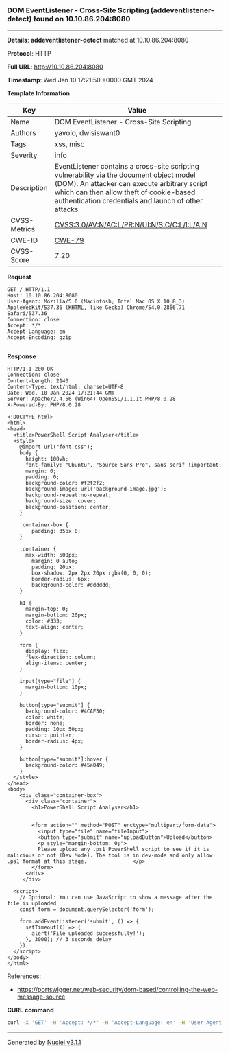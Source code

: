 ### DOM EventListener - Cross-Site Scripting (addeventlistener-detect) found on 10.10.86.204:8080

----
**Details**: **addeventlistener-detect** matched at 10.10.86.204:8080

**Protocol**: HTTP

**Full URL**: http://10.10.86.204:8080

**Timestamp**: Wed Jan 10 17:21:50 +0000 GMT 2024

**Template Information**

| Key | Value |
| --- | --- |
| Name | DOM EventListener - Cross-Site Scripting |
| Authors | yavolo, dwisiswant0 |
| Tags | xss, misc |
| Severity | info |
| Description | EventListener contains a cross-site scripting vulnerability via the document object model (DOM). An attacker can execute arbitrary script which can then allow theft of cookie-based authentication credentials and launch of  other attacks. |
| CVSS-Metrics | [CVSS:3.0/AV:N/AC:L/PR:N/UI:N/S:C/C:L/I:L/A:N](https://www.first.org/cvss/calculator/3.0#CVSS:3.0/AV:N/AC:L/PR:N/UI:N/S:C/C:L/I:L/A:N) |
| CWE-ID | [CWE-79](https://cwe.mitre.org/data/definitions/79.html) |
| CVSS-Score | 7.20 |

**Request**
```http
GET / HTTP/1.1
Host: 10.10.86.204:8080
User-Agent: Mozilla/5.0 (Macintosh; Intel Mac OS X 10_8_3) AppleWebKit/537.36 (KHTML, like Gecko) Chrome/54.0.2866.71 Safari/537.36
Connection: close
Accept: */*
Accept-Language: en
Accept-Encoding: gzip


```

**Response**
```http
HTTP/1.1 200 OK
Connection: close
Content-Length: 2140
Content-Type: text/html; charset=UTF-8
Date: Wed, 10 Jan 2024 17:21:44 GMT
Server: Apache/2.4.56 (Win64) OpenSSL/1.1.1t PHP/8.0.28
X-Powered-By: PHP/8.0.28

<!DOCTYPE html>
<html>
<head>
  <title>PowerShell Script Analyser</title>
  <style>
	@import url("font.css");
    body {
	  height: 100vh;
      font-family: "Ubuntu", "Source Sans Pro", sans-serif !important;
      margin: 0;
      padding: 0;
      background-color: #f2f2f2;
      background-image: url('background-image.jpg');
	  background-repeat:no-repeat;
      background-size: cover;
      background-position: center;
    }
	
	.container-box {
		padding: 35px 0;
	}
    
    .container {
      max-width: 500px;
		margin: 0 auto;
		padding: 20px;
		box-shadow: 2px 2px 20px rgba(0, 0, 0);
		border-radius: 6px;
		background-color: #dddddd;
	}
    
    h1 {
      margin-top: 0;
      margin-bottom: 20px;
      color: #333;
      text-align: center;
    }
    
    form {
      display: flex;
      flex-direction: column;
      align-items: center;
    }
    
    input[type="file"] {
      margin-bottom: 10px;
    }
    
    button[type="submit"] {
      background-color: #4CAF50;
      color: white;
      border: none;
      padding: 10px 50px;
	  cursor: pointer;
      border-radius: 4px;
    }
    
    button[type="submit"]:hover {
      background-color: #45a049;
    }
  </style>
</head>
<body>
	<div class="container-box">
	  <div class="container">
		<h1>PowerShell Script Analyser</h1>
				
		
		<form action="" method="POST" enctype="multipart/form-data">
		  <input type="file" name="fileInput">
		  <button type="submit" name="uploadButton">Upload</button>
		  <p style="margin-bottom: 0;">
		  Please upload any .ps1 PowerShell script to see if it is malicious or not (Dev Mode). The tool is in dev-mode and only allow .ps1 format at this stage.				</p>
		</form>
	  </div>
	 </div>
  
  <script>
    // Optional: You can use JavaScript to show a message after the file is uploaded
    const form = document.querySelector('form');
    
    form.addEventListener('submit', () => {
      setTimeout(() => {
        alert('File uploaded successfully!');
      }, 3000); // 3 seconds delay
    });
  </script>
</body>
</html>

```

References: 
- https://portswigger.net/web-security/dom-based/controlling-the-web-message-source

**CURL command**
```sh
curl -X 'GET' -H 'Accept: */*' -H 'Accept-Language: en' -H 'User-Agent: Mozilla/5.0 (Macintosh; Intel Mac OS X 10_8_3) AppleWebKit/537.36 (KHTML, like Gecko) Chrome/54.0.2866.71 Safari/537.36' 'http://10.10.86.204:8080'
```

----

Generated by [Nuclei v3.1.1](https://github.com/projectdiscovery/nuclei)
